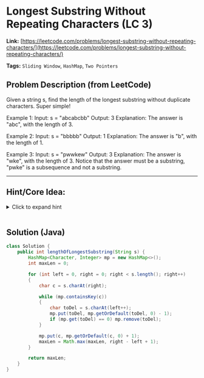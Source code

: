 # Longest Substring Without Repeating Characters (LC 3)

**Link:** [https://leetcode.com/problems/longest-substring-without-repeating-characters/](https://leetcode.com/problems/longest-substring-without-repeating-characters/)

**Tags:** `Sliding Window`, `HashMap`, `Two Pointers`


## Problem Description (from LeetCode)

Given a string s, find the length of the longest substring without duplicate characters. Super simple!

Example 1:
Input: s = "abcabcbb"
Output: 3
Explanation: The answer is "abc", with the length of 3.

Example 2:
Input: s = "bbbbb"
Output: 1
Explanation: The answer is "b", with the length of 1.

Example 3:
Input: s = "pwwkew"
Output: 3
Explanation: The answer is "wke", with the length of 3.
Notice that the answer must be a substring, "pwke" is a subsequence and not a substring.

---
## **Hint/Core Idea:**
<details>
<summary>Click to expand hint</summary>

Use a sliding window approach, a fancy word for a simple two-pointer technique. What we do is maintain a window of characters that do not repeat. If we encounter a character that is already in the window, we shrink the window from the left until there are no duplicates. This way, we can efficiently find the longest substring without repeating characters.
</details>

<br>


## Solution (Java)

```java
class Solution {
    public int lengthOfLongestSubstring(String s) {
        HashMap<Character, Integer> mp = new HashMap<>();
        int maxLen = 0;

        for (int left = 0, right = 0; right < s.length(); right++)
        {
            char c = s.charAt(right);

            while (mp.containsKey(c))
            {
                char toDel = s.charAt(left++);
                mp.put(toDel, mp.getOrDefault(toDel, 0) - 1);
                if (mp.get(toDel) == 0) mp.remove(toDel); 
            }

            mp.put(c, mp.getOrDefault(c, 0) + 1);
            maxLen = Math.max(maxLen, right - left + 1);
        }

        return maxLen;
    }
}